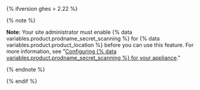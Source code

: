 {% ifversion ghes > 2.22 %}

{% note %}

**Note:** Your site administrator must enable {% data variables.product.prodname_secret_scanning %} for {% data variables.product.product_location %} before you can use this feature. For more information, see "[Configuring {% data variables.product.prodname_secret_scanning %} for your appliance](/enterprise/admin/configuration/configuring-secret-scanning-for-your-appliance)."

{% endnote %}

{% endif %}
